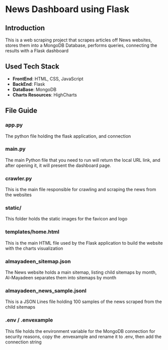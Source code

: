# News Dashboard using Flask

## Introduction
This is a web scraping project that scrapes articles off News websites, stores them into a MongoDB Database, performs queries, connecting the results with a Flask dashboard

## Used Tech Stack

- **FrontEnd**: HTML, CSS, JavaScript
- **BackEnd**: Flask
- **DataBase**: MongoDB
- **Charts Resources**: HighCharts

## File Guide

### app.py
The python file holding the flask application, and connection
### main.py
The main Python file that you need to run will return the local URL link, and after opening it, it will present the dashboard page.
### crawler.py
This is the main file responsible for crawling and scraping the news from the websites
### static/
This folder holds the static images for the favicon and logo
### templates/home.html
This is the main HTML file used by the Flask application to build the website with the charts visualization
### almayadeen_sitemap.json
The News website holds a main sitemap, listing child sitemaps by month, Al-Mayadeen separates them into sitemaps by month
### almayadeen_news_sample.jsonl
This is a JSON Lines file holding 100 samples of the news scraped from the child sitemaps
### .env / .envexample
This file holds the environment variable for the MongoDB connection for security reasons, copy the .envexample and rename it to .env, then add the connection string
